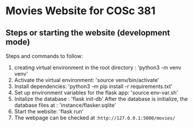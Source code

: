 # Movies Website for COSc 381
## Steps or starting the website (development mode)

Steps and commands to follow:
1. creating virtual environment in the root directory : 'python3 -m venv venv'
2. Activate the virtual environment: 'source venv/bin/activate'
3. Install dependencies: 'python3 -m pip install -r requirements.txt'
4. Set up environment variables for the flask app: 'source env-var.sh'
5. Initalize the database : 'flask init-db' After the database is initialize, the database files at : 'instance/flasker.sqlite'
6. Start the website: 'flask run'
7. The webpage can be checked at :`http://127.0.0.1:5000/movies/`

